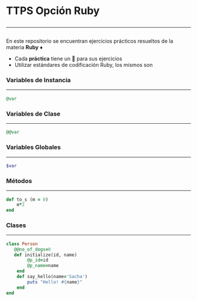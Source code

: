 # TTPS Opción Ruby <hr>

En este repositorio se encuentran ejercicios prácticos resueltos de la materia **Ruby** :diamonds:

+ Cada **práctica** tiene un :file_folder: para sus ejercicios
+ Utilizar estándares de codificación Ruby, los mismos son

### Variables de Instancia  <hr>

```ruby
@var
```

### Variables de Clase <hr>

```ruby
@@var
```

### Variables Globales <hr>

```ruby
$var
```

### Métodos <hr>

```ruby
def to_s (m = 0)
    m*2
end
```

### Clases <hr>

```ruby
class Person
   @@no_of_dogs=0
   def initialize(id, name)
        @p_id=id
        @p_name=name
    end
    def say_hello(name='Sacha')
        puts "Hello! #{name}"
    end
end 
```